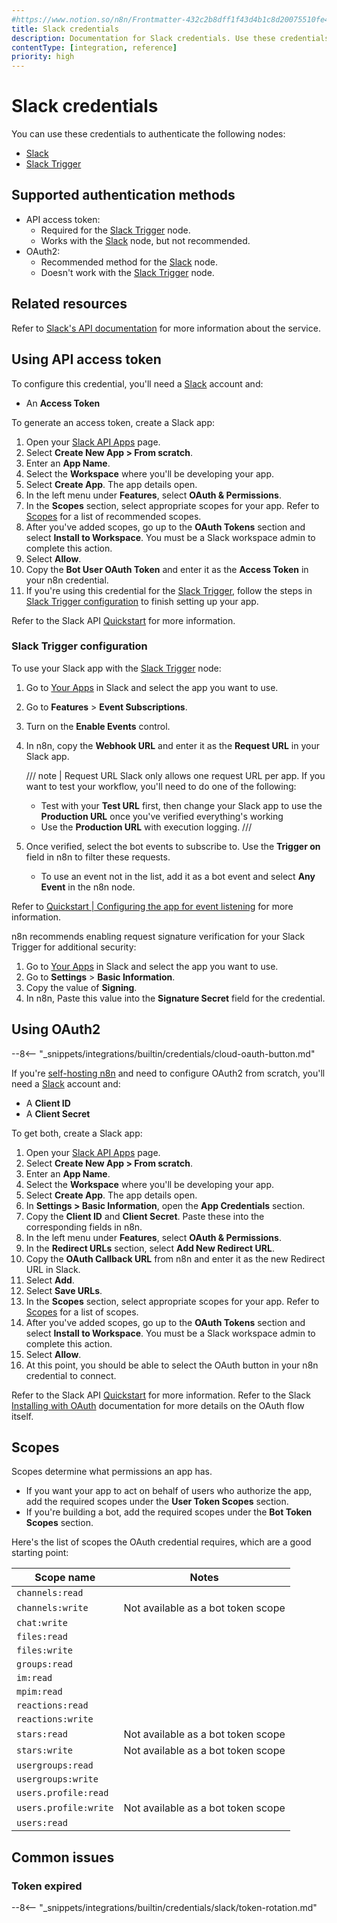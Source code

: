 ```yaml
---
#https://www.notion.so/n8n/Frontmatter-432c2b8dff1f43d4b1c8d20075510fe4
title: Slack credentials
description: Documentation for Slack credentials. Use these credentials to authenticate Slack in n8n, a workflow automation platform.
contentType: [integration, reference]
priority: high
---
```


# Slack credentials

You can use these credentials to authenticate the following nodes:

- [Slack](/integrations/builtin/app-nodes/n8n-nodes-base.slack.md)
- [Slack Trigger](/integrations/builtin/trigger-nodes/n8n-nodes-base.slacktrigger.md)

## Supported authentication methods

- API access token:
    - Required for the [Slack Trigger](/integrations/builtin/trigger-nodes/n8n-nodes-base.slacktrigger.md) node.
    - Works with the [Slack](/integrations/builtin/app-nodes/n8n-nodes-base.slack.md) node, but not recommended.
- OAuth2:
    - Recommended method for the [Slack](/integrations/builtin/app-nodes/n8n-nodes-base.slack.md) node.
    - Doesn't work with the [Slack Trigger](/integrations/builtin/trigger-nodes/n8n-nodes-base.slacktrigger.md) node.

## Related resources

Refer to [Slack's API documentation](https://api.slack.com/apis) for more information about the service.

## Using API access token

To configure this credential, you'll need a [Slack](https://slack.com/) account and:

- An **Access Token**

To generate an access token, create a Slack app:

1. Open your [Slack API Apps](https://api.slack.com/apps) page.
2. Select **Create New App > From scratch**.
3. Enter an **App Name**.
4. Select the **Workspace** where you'll be developing your app.
5. Select **Create App**. The app details open.
6. In the left menu under **Features**, select **OAuth & Permissions**.
8. In the **Scopes** section, select appropriate scopes for your app. Refer to [Scopes](#scopes) for a list of recommended scopes.
9. After you've added scopes, go up to the **OAuth Tokens** section and select **Install to Workspace**. You must be a Slack workspace admin to complete this action.
10. Select **Allow**.
12. Copy the **Bot User OAuth Token** and enter it as the **Access Token** in your n8n credential.
13. If you're using this credential for the [Slack Trigger](/integrations/builtin/trigger-nodes/n8n-nodes-base.slacktrigger.md), follow the steps in [Slack Trigger configuration](#slack-trigger-configuration) to finish setting up your app.

Refer to the Slack API [Quickstart](https://api.slack.com/quickstart) for more information.

### Slack Trigger configuration

To use your Slack app with the [Slack Trigger](/integrations/builtin/trigger-nodes/n8n-nodes-base.slacktrigger.md) node:

1. Go to [Your Apps](https://api.slack.com/apps/) in Slack and select the app you want to use.
2. Go to **Features** > **Event Subscriptions**.
3. Turn on the **Enable Events** control.
4. In n8n, copy the **Webhook URL** and enter it as the **Request URL** in your Slack app.

    ///  note  | Request URL
    Slack only allows one request URL per app. If you want to test your workflow, you'll need to do one of the following:

    - Test with your **Test URL** first, then change your Slack app to use the **Production URL** once you've verified everything's working
    - Use the **Production URL** with execution logging.
    ///

5. Once verified, select the bot events to subscribe to. Use the **Trigger on** field in n8n to filter these requests. 
    - To use an event not in the list, add it as a bot event and select **Any Event** in the n8n node.

Refer to [Quickstart | Configuring the app for event listening](https://api.slack.com/quickstart#listening) for more information.

n8n recommends enabling request signature verification for your Slack Trigger for additional security:

1. Go to [Your Apps](https://api.slack.com/apps/) in Slack and select the app you want to use.
2. Go to **Settings** > **Basic Information**.
3. Copy the value of **Signing**.
4. In n8n, Paste this value into the **Signature Secret** field for the credential.

## Using OAuth2

--8<-- "_snippets/integrations/builtin/credentials/cloud-oauth-button.md"

If you're [self-hosting n8n](/hosting/index.md) and need to configure OAuth2 from scratch, you'll need a [Slack](https://slack.com/) account and:

- A **Client ID**
- A **Client Secret**

To get both, create a Slack app:

1. Open your [Slack API Apps](https://api.slack.com/apps) page.
2. Select **Create New App > From scratch**.
3. Enter an **App Name**.
4. Select the **Workspace** where you'll be developing your app.
5. Select **Create App**. The app details open.
6. In **Settings > Basic Information**, open the **App Credentials** section.
7. Copy the **Client ID** and **Client Secret**. Paste these into the corresponding fields in n8n.
6. In the left menu under **Features**, select **OAuth & Permissions**.
7. In the **Redirect URLs** section, select **Add New Redirect URL**.
8. Copy the **OAuth Callback URL** from n8n and enter it as the new Redirect URL in Slack.
9. Select **Add**.
10. Select **Save URLs**.
11. In the **Scopes** section, select appropriate scopes for your app. Refer to [Scopes](#scopes) for a list of scopes.
13. After you've added scopes, go up to the **OAuth Tokens** section and select **Install to Workspace**. You must be a Slack workspace admin to complete this action.
14. Select **Allow**.
15. At this point, you should be able to select the OAuth button in your n8n credential to connect.

Refer to the Slack API [Quickstart](https://api.slack.com/quickstart) for more information. Refer to the Slack [Installing with OAuth](https://api.slack.com/authentication/oauth-v2) documentation for more details on the OAuth flow itself.

## Scopes

Scopes determine what permissions an app has.

* If you want your app to act on behalf of users who authorize the app, add the required scopes under the **User Token Scopes** section.
* If you're building a bot, add the required scopes under the **Bot Token Scopes** section.

Here's the list of scopes the OAuth credential requires, which are a good starting point:

| **Scope name** | **Notes** |
| --- | --- |
| `channels:read` | |
| `channels:write` | Not available as a bot token scope |
| `chat:write` | |
| `files:read` | |
| `files:write` | |
| `groups:read` | |
| `im:read` | |
| `mpim:read` | |
| `reactions:read` | |
| `reactions:write` | |
| `stars:read`| Not available as a bot token scope |
| `stars:write` | Not available as a bot token scope |
| `usergroups:read` | |
| `usergroups:write` | | 
| `users.profile:read` | |
| `users.profile:write` | Not available as a bot token scope |
| `users:read` | |

## Common issues

### Token expired

--8<-- "_snippets/integrations/builtin/credentials/slack/token-rotation.md"
